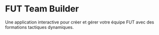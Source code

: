 # FUT Team Builder
Une application interactive pour créer et gérer votre équipe FUT avec des formations tactiques dynamiques.



